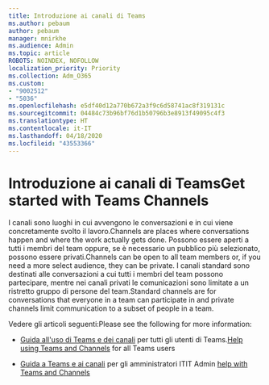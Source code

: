 ```yaml
---
title: Introduzione ai canali di Teams
ms.author: pebaum
author: pebaum
manager: mnirkhe
ms.audience: Admin
ms.topic: article
ROBOTS: NOINDEX, NOFOLLOW
localization_priority: Priority
ms.collection: Adm_O365
ms.custom:
- "9002512"
- "5036"
ms.openlocfilehash: e5df40d12a770b672a3f9c6d58741ac8f319131c
ms.sourcegitcommit: 04484c73b96bf76d1b50796b3e8913f49095c4f3
ms.translationtype: HT
ms.contentlocale: it-IT
ms.lasthandoff: 04/18/2020
ms.locfileid: "43553366"
---
```

# <a name="get-started-with-teams-channels"></a><span data-ttu-id="72d5f-102">Introduzione ai canali di Teams</span><span class="sxs-lookup"><span data-stu-id="72d5f-102">Get started with Teams Channels</span></span>

<span data-ttu-id="72d5f-103">I canali sono luoghi in cui avvengono le conversazioni e in cui viene concretamente svolto il lavoro.</span><span class="sxs-lookup"><span data-stu-id="72d5f-103">Channels are places where conversations happen and where the work actually gets done.</span></span> <span data-ttu-id="72d5f-104">Possono essere aperti a tutti i membri del team oppure, se è necessario un pubblico più selezionato, possono essere privati.</span><span class="sxs-lookup"><span data-stu-id="72d5f-104">Channels can be open to all team members or, if you need a more select audience, they can be private.</span></span> <span data-ttu-id="72d5f-105">I canali standard sono destinati alle conversazioni a cui tutti i membri del team possono partecipare, mentre nei canali privati le comunicazioni sono limitate a un ristretto gruppo di persone del team.</span><span class="sxs-lookup"><span data-stu-id="72d5f-105">Standard channels are for conversations that everyone in a team can participate in and private channels limit communication to a subset of people in a team.</span></span>

<span data-ttu-id="72d5f-106">Vedere gli articoli seguenti:</span><span class="sxs-lookup"><span data-stu-id="72d5f-106">Please see the following for more information:</span></span>

- <span data-ttu-id="72d5f-107">[Guida all'uso di Teams e dei canali](https://support.office.com/article/teams-and-channels-df38ae23-8f85-46d3-b071-cb11b9de5499) per tutti gli utenti di Teams.</span><span class="sxs-lookup"><span data-stu-id="72d5f-107">[Help using Teams and Channels](https://support.office.com/article/teams-and-channels-df38ae23-8f85-46d3-b071-cb11b9de5499) for all Teams users</span></span>

- <span data-ttu-id="72d5f-108">[Guida a Teams e ai canali](https://docs.microsoft.com/microsoftteams/teams-channels-overview) per gli amministratori IT</span><span class="sxs-lookup"><span data-stu-id="72d5f-108">IT Admin [help with Teams and Channels](https://docs.microsoft.com/microsoftteams/teams-channels-overview)</span></span> 
